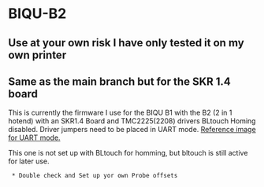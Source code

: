 # BIQU-B2

## Use at your own risk I have only tested it on my own printer

## Same as the main branch but for the SKR 1.4 board


This is currently the firmware I use for the BIQU B1 with the B2 (2 in 1 hotend) with an SKR1.4 Board and TMC2225(2208) drivers BLtouch Homing disabled. Driver jumpers need to be placed in UART mode. 
[Reference image for UART mode.](https://github.com/Apexpredation/BIQU-B2/blob/9b9021f619ca5781a41008cb943e74a28306bcdb/Reference%20Images/SKR2%20UART%20Mode.jpg)


 
 This one is not set up with BLtouch for homming, but bltouch is still active for later use.
 
     * Double check and Set up yor own Probe offsets
     
